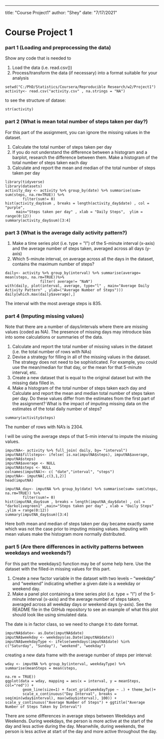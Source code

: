 ---
title: "Course Project1"
author: "Shey"
date: "7/17/2021"

**Course Project 1**
====================
### **part 1 (Loading and preprocessing the data)** 

Show any code that is needed to
 
1. Load the data (i.e. read.csv())
2. Process/transform the data (if necessary) into a format suitable for your analysis

```{r}
setwd("C:/PhD/Statistics/Coursera/Reproducible Research/w2/Project1")
activity<- read.csv("activity.csv" , na.strings = "NA")
```


to see the structure of datase:

```{r}
str(activity)
```


### **part 2 (What is mean total number of steps taken per day?)**

For this part of the assignment, you can ignore the missing values in the dataset.

1. Calculate the total number of steps taken per day
2. If you do not understand the difference between a histogram and a barplot, research the difference between them. Make a histogram of the total number of steps taken each day
3. Calculate and report the mean and median of the total number of steps taken per day

```{r}
library(tidyverse)
library(datasets)
activity_day <- activity %>% group_by(date) %>% summarise(sum= sum(steps, na.rm=TRUE)) %>%
        filter(sum!= 0)
hist(activity_day$sum , breaks = length(activity_day$date) , col = "purple",
     main="Steps taken per day" , xlab = "Daily Steps",  ylim = range(0:12))
summary(activity_day$sum)[3:4]
```        

### **part 3 (What is the average daily activity pattern?)**
        
1. Make a time series plot (i.e. type = "l") of the 5-minute interval (x-axis) and the average number of steps taken, averaged across all days (y-axis)
2. Which 5-minute interval, on average across all the days in the dataset, contains the maximum number of steps?        
        
```{r}
daily<- activity %>% group_by(interval) %>% summarise(average= mean(steps, na.rm=TRUE))%>%
                filter( average!= "NaN")
with(daily, plot(interval, average, type="l" , main="Average Daily Activity Pattern" , ylab=("Average Number of Steps")))        
daily[which.max(daily$average),]
```

The interval with the most average steps is 835.


### **part 4 (Imputing missing values)**

Note that there are a number of days/intervals where there are missing values (coded as NA). The presence of missing days may introduce bias into some calculations or summaries of the data.

1. Calculate and report the total number of missing values in the dataset (i.e. the total number of rows with NAs)
2. Devise a strategy for filling in all of the missing values in the dataset. The strategy does not need to be sophisticated. For example, you could use the mean/median for that day, or the mean for that 5-minute interval, etc.
3. Create a new dataset that is equal to the original dataset but with the missing data filled in.
4. Make a histogram of the total number of steps taken each day and Calculate and report the mean and median total number of steps taken per day. Do these values differ from the estimates from the first part of the assignment? What is the impact of imputing missing data on the estimates of the total daily number of steps?  

```{r}
summary(activity$steps)
```
The number of rows with NA’s is 2304.  

I will be using the average steps of that 5-min interval to impute the missing values.

```{r}
imputNA<- activity %>% full_join( daily, by= "interval") 
imputNA$fillsteps<- ifelse( is.na(imputNA$steps), imputNA$average, imputNA$steps)
imputNA$average <- NULL
imputNA$steps <- NULL
colnames(imputNA)<- c( "date","interval", "steps")
imputNA<- imputNA[,c(3,1,2)]
head(imputNA)

imputNA_day<- imputNA %>% group_by(date) %>% summarise(sum= sum(steps, na.rm=TRUE)) %>%
        filter(sum!= 0)
hist(imputNA_day$sum , breaks = length(imputNA_day$date) , col = "darkolivegreen1" ,main="Steps taken per day" , xlab = "Daily Steps" ,ylim = range(0:12))
summary(imputNA_day$sum)[3:4]

```

Here both mean and median of steps taken per day became exactly same which was not the case prior to imputing missing values.
Imputing with mean values make the histogram more normally distributed.



### **part 5 (Are there differences in activity patterns between weekdays and weekends?)**

For this part the weekdays() function may be of some help here. Use the dataset with the filled-in missing values for this part.

1. Create a new factor variable in the dataset with two levels – “weekday” and “weekend” indicating whether a given date is a weekday or weekend day.
2. Make a panel plot containing a time series plot (i.e. type = "l") of the 5-minute interval (x-axis) and the average number of steps taken, averaged across all weekday days or weekend days (y-axis). See the README file in the GitHub repository to see an example of what this plot should look like using simulated data.  

The date is in factor class, so we need to change it to date format. 


```{r}
imputNA$date<- as.Date(imputNA$date)
imputNA$weekday <- weekdays(as.Date(imputNA$date)) 
imputNA$weekdayType <- ifelse(weekdays(imputNA$date) %in% c("Saturday", "Sunday"), "weekend", "weekday")
```

creating a new data frame with the average number of steps per interval:

```{r}
wday <- imputNA %>% group_by(interval, weekdayType) %>% summarise(meanSteps = mean(steps, 
                                                                                           na.rm = TRUE))
ggplot(data = wday, mapping = aes(x = interval, y = meanSteps, col="red")) + 
        geom_line(size=1) + facet_grid(weekdayType ~ .) + theme_bw()+
        scale_x_continuous("Day Interval", breaks = seq(min(wday$interval), max(wday$interval), 100)) + scale_y_continuous("Average Number of Steps") + ggtitle("Average Number of Steps Taken by Interval")
```

There are some differences in average steps between Weekdays and Weekends. During weekdays, the person is more active at the start of the day and less active during the day. Meanwhile, during weekends, the person is less active at start of the day and more active throughout the day.
